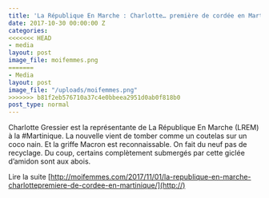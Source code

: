 ```yaml
---
title: 'La République En Marche : Charlotte… première de cordée en Martinique'
date: 2017-10-30 00:00:00 Z
categories:
<<<<<<< HEAD
- media
layout: post
image_file: moifemmes.png
=======
- Media
layout: post
image_file: "/uploads/moifemmes.png"
>>>>>>> b81f2eb576710a37c4e0bbeea2951d0ab0f818b0
post_type: normal
---
```


Charlotte Gressier est la représentante de La République En Marche (LREM) à la #Martinique. La nouvelle vient de tomber comme un coutelas sur un coco nain. Et la griffe Macron est reconnaissable. On fait du neuf pas de recyclage.
Du coup, certains complètement submergés par cette giclée d’amidon sont aux abois.

Lire la suite [http://moifemmes.com/2017/11/01/la-republique-en-marche-charlottepremiere-de-cordee-en-martinique/](http://)
